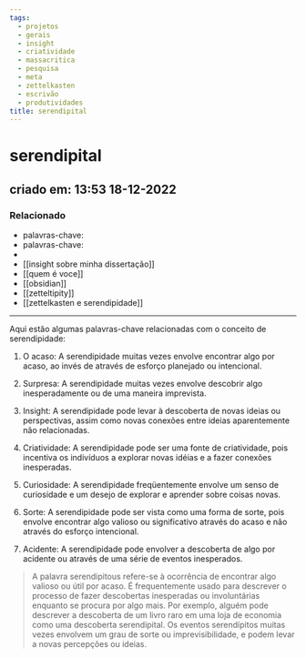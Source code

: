 ```yaml
---
tags:
  - projetos
  - gerais
  - insight
  - criatividade
  - massacritica
  - pesquisa
  - meta
  - zettelkasten
  - escrivão
  - produtividades
title: serendipital
---
```

# serendipital
## criado em: 13:53 18-12-2022

### Relacionado
- palavras-chave: 
- palavras-chave: 
- 
- [[insight sobre minha dissertação]]
- [[quem é voce]]
- [[obsidian]]
- [[zetteltipity]]
- [[zettelkasten e serendipidade]]
---
Aqui estão algumas palavras-chave relacionadas com o conceito de serendipidade:

1.  O acaso: A serendipidade muitas vezes envolve encontrar algo por acaso, ao invés de através de esforço planejado ou intencional.
    
2.  Surpresa: A serendipidade muitas vezes envolve descobrir algo inesperadamente ou de uma maneira imprevista.
    
3.  Insight: A serendipidade pode levar à descoberta de novas ideias ou perspectivas, assim como novas conexões entre ideias aparentemente não relacionadas.
    
4.  Criatividade: A serendipidade pode ser uma fonte de criatividade, pois incentiva os indivíduos a explorar novas idéias e a fazer conexões inesperadas.
    
5.  Curiosidade: A serendipidade freqüentemente envolve um senso de curiosidade e um desejo de explorar e aprender sobre coisas novas.
    
6.  Sorte: A serendipidade pode ser vista como uma forma de sorte, pois envolve encontrar algo valioso ou significativo através do acaso e não através do esforço intencional.
    
7.  Acidente: A serendipidade pode envolver a descoberta de algo por acidente ou através de uma série de eventos inesperados.

>A palavra serendipitous refere-se à ocorrência de encontrar algo valioso ou útil por acaso. É frequentemente usado para descrever o processo de fazer descobertas inesperadas ou involuntárias enquanto se procura por algo mais. Por exemplo, alguém pode descrever a descoberta de um livro raro em uma loja de economia como uma descoberta serendipital. Os eventos serendípitos muitas vezes envolvem um grau de sorte ou imprevisibilidade, e podem levar a novas percepções ou ideias.